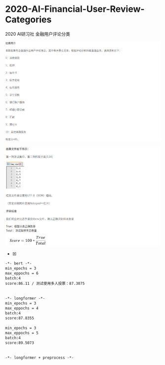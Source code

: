 # 2020-AI-Financial-User-Review-Categories
2020 AI研习社 金融用户评论分类

![image](/data/image/rule_0.png)

![image](/data/image/rule_1.png)

-[x]


    -*- bert -*- 
    min_epochs = 3
    max_eppochs = 6
    batch:4
    score:86.11 / 测试使用多人投票：87.3075

    
    -*- longformer -*-
    min_epochs = 3
    max_eppochs = 4
    batch:4   
    score:87.8355
    
    min_epochs = 3
    max_eppochs = 5
    batch:4
    score:89.5073    
    
  
    -*- longformer + preprocess -*-
    